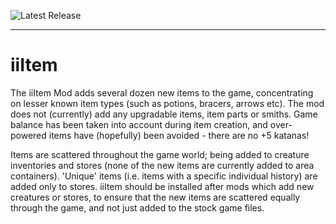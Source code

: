![Latest Release](https://img.shields.io/github/v/release/btigi/iiItem?color=blue)

---

# iiItem

The iiItem Mod adds several dozen new items to the game, concentrating on lesser known item types (such as potions, bracers, arrows etc). The mod does not (currently) add any upgradable items, item parts or smiths. Game balance has been taken into account during item creation, and over-powered items have (hopefully) been avoided - there are no +5 katanas!

Items are scattered throughout the game world; being added to creature inventories and stores (none of the new items are currently added to area containers). 'Unique' items (i.e. items with a specific individual history) are added only to stores. iiItem should be installed after mods which add new creatures or stores, to ensure that the new items are scattered equally through the game, and not just added to the stock game files.

